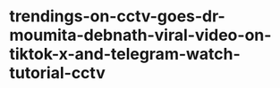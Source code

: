 # trendings-on-cctv-goes-dr-moumita-debnath-viral-video-on-tiktok-x-and-telegram-watch-tutorial-cctv
